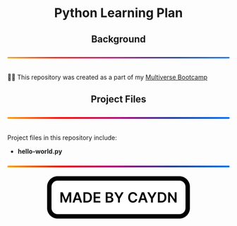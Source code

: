 <h1 align="center">Python Learning Plan</h1>
<div align="center">
  <h2>Background</h2>
  <img src="./img/gradient.svg" alt="A gradient separator used to distinguish sections of the page" draggable="false"
    style="max-width: 100%;" title="Gradient Separator">
</div>
<br>
<p>
  👨‍💻 This repository was created as a part of my <a href="https://www.multiverse.io/en-GB/programmes/software-engineering" draggable="false">Multiverse Bootcamp</a>
</p>
<div align="center">
  <h2>Project Files</h2>
  <img src="./img/gradient.svg" alt="A gradient separator used to distinguish sections of the page" draggable="false"
    style="max-width: 100%;" title="Gradient Separator">
</div>
<br>
<p>
  Project files in this repository include:
  <ul>
    <li><strong>hello-world.py</strong></li>
  </ul>
</p>

<div align="center">
  <img src="./img/gradient.svg" alt="A gradient separator used to distinguish sections of the page" draggable="false"
    style="max-width: 100%;" title="Gradient Separator">
</div>
<br>
<div align="center">
  <img src="./img/madebycaydn.svg" alt="A badge showing that this was 'Made by Caydn'" draggable="false"
    title="Made by Caydn">
</div>